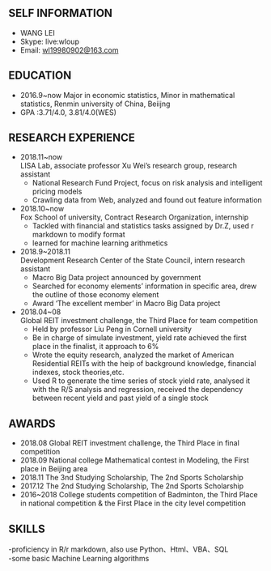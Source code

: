 ## SELF INFORMATION
  - WANG LEI
  - Skype: live:wloup 
  - Email: wl19980902@163.com

## EDUCATION
- 2016.9~now  Major in economic statistics, Minor in mathematical statistics, Renmin university of China, Beiijng
- GPA :3.71/4.0, 3.81/4.0(WES)

## RESEARCH EXPERIENCE
- 2018.11~now  
  LISA Lab, associate professor Xu Wei’s research group, research assistant  
  - National Research Fund Project, focus on risk analysis and intelligent pricing models
  - Crawling data from Web, analyzed and found out feature information
- 2018.10~now  
  Fox School of university, Contract Research Organization, internship  
  - Tackled with financial and statistics tasks assigned by Dr.Z, used r markdown to modify format
  - learned for machine learning arithmetics
- 2018.9~2018.11  
  Development Research Center of the State Council, intern research assistant  
  - Macro Big Data project announced by government  
  - Searched for economy elements’ information in specific area, drew the outline of those economy element  
  - Award ‘The excellent member’ in Macro Big Data project
- 2018.04~08  
  Global REIT investment challenge, the Third Place for team competition
  - Held by professor Liu Peng in Cornell university 
  - Be in charge of simulate investment, yield rate achieved the first place in the finalist, it approach to 6% 
  - Wrote the equity research, analyzed the market of American Residential REITs with the heip of background knowledge, financial indexes, stock theories,etc.
  - Used R to generate the time series of stock yield rate, analysed it with the R/S analysis and regression, received the dependency between recent yield and past yield of a single stock


## AWARDS
- 2018.08    Global REIT investment challenge, the Third Place in final competition
- 2018.09    National college Mathematical contest in Modeling, the First place in Beijing area
- 2018.11    The 3nd Studying Scholarship, The 2nd Sports Scholarship
- 2017.12    The 2nd Studying Scholarship, The 2nd Sports Scholarship
- 2016~2018  College students competition of Badminton, the Third Place in national competition & the First Place in the city level competition 

## SKILLS
-proficiency in R/r markdown, also use Python、Html、VBA、SQL  
-some basic Machine Learning algorithms 

